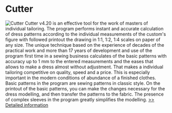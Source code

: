 # Cutter
![Cutter](https://mycommerce.akamaized.net/api/pimages/P300060678/BIG/300060678.PNG)
Cutter v4.20 is an effective tool for the work of masters of individual tailoring. The program performs instant and accurate calculation of dress patterns according to the individual measurements of the custom's figure with followed printout the drawing in 1:1, 1:2, 1:4 scales on paper of any size. The unique technique based on the experience of decades of the practical work and more than 17 years of development and use of the program first time in a sewing business calculates of the basic patterns with accuracy up to 1 mm to the entered measurements and the eases that allows to make a dress almost without adjustment. That makes a individual tailoring competitive on quality, speed and a price. This is especially important in the modern conditions of abundance of a finished clothes. Basic patterns in the program are sewing patterns in classic style. On the printout of the basic patterns, you can make the changes necessary for the dress modelling, and then transfer the patterns to the fabric. The presence of complex sleeves in the program greatly simplifies the modelling.
[>> Detailed information](https://secure.shareit.com/shareit/product.html?productid=300060678&affiliateid=200057808)